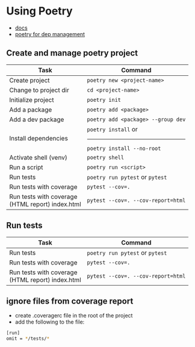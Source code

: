 # Using Poetry

- [docs](https://python-poetry.org/docs/)
- [poetry for dep management](../python/docker-fastapi-poetry/pyproject.toml)

## Create and manage poetry project

| Task                  | Command                             |
|-----------------------|-------------------------------------|
| Create project        | `poetry new <project-name>`         |
| Change to project dir | `cd <project-name>`                 |
| Initialize project    | `poetry init`                       |
| Add a package         | `poetry add <package>`              |
| Add a dev package     | `poetry add <package> --group dev`  |
| Install dependencies  | `poetry install` or <hr> `poetry install --no-root`  |
| Activate shell (venv) | `poetry shell`                      |
| Run a script          | `poetry run <script>`               |
| Run tests             | `poetry run pytest` or `pytest`     |
| Run tests with coverage | `pytest --cov=.` |
| Run tests with coverage <br/> (HTML report) index.html | `pytest --cov=. --cov-report=html` |

## Run tests

| Task                  | Command                             |
|-----------------------|-------------------------------------|
| Run tests             | `poetry run pytest` or `pytest`     |
| Run tests with coverage | `pytest --cov=.` |
| Run tests with coverage <br/> (HTML report) index.html | `pytest --cov=. --cov-report=html` |

## ignore files from coverage report

- create .coveragerc file in the root of the project
- add the following to the file:

```bash
[run]
omit = */tests/*
```
